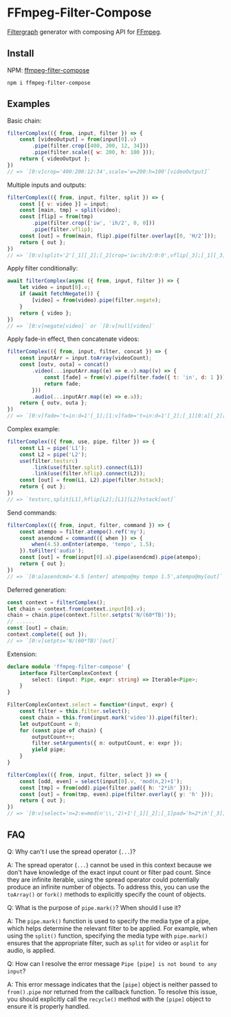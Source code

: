# FFmpeg-Filter-Compose

[Filtergraph](https://ffmpeg.org/ffmpeg-filters.html#Filtergraph-description) generator with composing API for [FFmpeg](https://ffmpeg.org/).

## Install

NPM: [ffmpeg-filter-compose](https://www.npmjs.com/package/ffmpeg-filter-compose)

```
npm i ffmpeg-filter-compose
```

## Examples

Basic chain:
```js
filterComplex(({ from, input, filter }) => {
    const [videoOutput] = from(input[0].v)
        .pipe(filter.crop([400, 200, 12, 34]))
        .pipe(filter.scale({ w: 200, h: 100 }));
    return { videoOutput };
})
// => `[0:v]crop='400:200:12:34',scale='w=200:h=100'[videoOutput]`
```

Multiple inputs and outputs:
```js
filterComplex(({ from, input, filter, split }) => {
    const [{ v: video }] = input;
    const [main, tmp] = split(video);
    const [flip] = from(tmp)
        .pipe(filter.crop(['iw', 'ih/2', 0, 0]))
        .pipe(filter.vflip);
    const [out] = from(main, flip).pipe(filter.overlay([0, 'H/2']));
    return { out };
})
// => `[0:v]split='2'[_1][_2];[_2]crop='iw:ih/2:0:0',vflip[_3];[_1][_3]overlay='0:H/2'[out]`
```

Apply filter conditionally:
```js
await filterComplex(async ({ from, input, filter }) => {
    let video = input[0].v;
    if (await fetchNegate()) {
        [video] = from(video).pipe(filter.negate);
    }
    return { video };
})
// => `[0:v]negate[video]` or `[0:v]null[video]`
```

Apply fade-in effect, then concatenate videos:
```js
filterComplex(({ from, input, filter, concat }) => {
    const inputArr = input.toArray(videoCount);
    const [outv, outa] = concat()
        .video(...inputArr.map((e) => e.v).map((v) => {
            const [fade] = from(v).pipe(filter.fade({ t: 'in', d: 1 }));
            return fade;
        }))
        .audio(...inputArr.map((e) => e.a));
    return { outv, outa };
})
// => `[0:v]fade='t=in:d=1'[_1];[1:v]fade='t=in:d=1'[_2];[_1][0:a][_2][1:a]concat='n=2:v=1:a=1'[outv][outa]`
```

Complex example:
```js
filterComplex(({ from, use, pipe, filter }) => {
    const L1 = pipe('L1');
    const L2 = pipe('L2');
    use(filter.testsrc)
        .link(use(filter.split).connect(L1))
        .link(use(filter.hflip).connect(L2));
    const [out] = from(L1, L2).pipe(filter.hstack);
    return { out };
})
// => `testsrc,split[L1],hflip[L2];[L1][L2]hstack[out]`
```

Send commands:
```js
filterComplex(({ from, input, filter, command }) => {
    const atempo = filter.atempo().ref('my');
    const asendcmd = command(({ when }) => {
        when(4.5).onEnter(atempo, 'tempo', 1.5);
    }).toFilter('audio');
    const [out] = from(input[0].a).pipe(asendcmd).pipe(atempo);
    return { out };
})
// => `[0:a]asendcmd='4.5 [enter] atempo@my tempo 1.5',atempo@my[out]`
```

Deferred generation:
```js
const context = filterComplex();
let chain = context.from(context.input[0].v);
chain = chain.pipe(context.filter.setpts('N/(60*TB)'));
// ......
const [out] = chain;
context.complete({ out });
// => `[0:v]setpts='N/(60*TB)'[out]`
```

Extension:
```ts
declare module 'ffmpeg-filter-compose' {
    interface FilterComplexContext {
        select: (input: Pipe, expr: string) => Iterable<Pipe>;
    }
}

FilterComplexContext.select = function*(input, expr) {
    const filter = this.filter.select();
    const chain = this.from(input.mark('video')).pipe(filter);
    let outputCount = 0;
    for (const pipe of chain) {
        outputCount++;
        filter.setArguments({ n: outputCount, e: expr });
        yield pipe;
    }
}

filterComplex(({ from, input, filter, select }) => {
    const [odd, even] = select(input[0].v, 'mod(n,2)+1');
    const [tmp] = from(odd).pipe(filter.pad({ h: '2*ih' }));
    const [out] = from(tmp, even).pipe(filter.overlay({ y: 'h' }));
    return { out };
})
// => `[0:v]select='n=2:e=mod(n'\\,'2)+1'[_1][_2];[_1]pad='h=2*ih'[_3];[_3][_2]overlay='y=h'[out]`
```

## FAQ

Q: Why can't I use the spread operator (`...`)?

A: The spread operator (`...`) cannot be used in this context because we don't have knowledge of the exact input count or filter pad count. Since they are infinite iterable, using the spread operator could potentially produce an infinite number of objects. To address this, you can use the `toArray()` or `fork()` methods to explicitly specify the count of objects.

Q: What is the purpose of `pipe.mark()`? When should I use it?

A: The `pipe.mark()` function is used to specify the media type of a pipe, which helps determine the relevant filter to be applied. For example, when using the `split()` function, specifying the media type with `pipe.mark()` ensures that the appropriate filter, such as `split` for video or `asplit` for audio, is applied.

Q: How can I resolve the error message `Pipe [pipe] is not bound to any input`?

A: This error message indicates that the `[pipe]` object is neither passed to `from().pipe` nor returned from the callback function. To resolve this issue, you should explicitly call the `recycle()` method with the `[pipe]` object to ensure it is properly handled.
